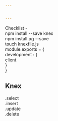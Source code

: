```yaml
---


---
```


<p>Checklist -<br>
npm install --save knex<br>
npm install pg --save<br>
touch knexfile.js<br>
module.exports = {<br>
development : {<br>
client<br>
}<br>
}</p>
<h2 id="knex">Knex</h2>
<p>.select<br>
.insert<br>
.update<br>
.delete</p>


